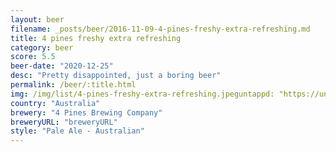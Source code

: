 ```yaml
---
layout: beer
filename: _posts/beer/2016-11-09-4-pines-freshy-extra-refreshing.md
title: 4 pines freshy extra refreshing
category: beer
score: 5.5
beer-date: "2020-12-25"
desc: "Pretty disappointed, just a boring beer"
permalink: /beer/:title.html
img: /img/list/4-pines-freshy-extra-refreshing.jpeguntappd: "https://untappd.com/b/4-pines-brewing-company-freshy---extra-refreshing-ale/3851759"
country: "Australia"
brewery: "4 Pines Brewing Company"
breweryURL: "breweryURL"
style: "Pale Ale - Australian"
---
```

